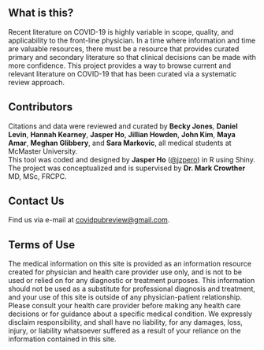 ## What is this?
Recent literature on COVID-19 is highly variable in scope, quality, and applicability to the front-line physician. In a time where information and time are valuable resources, there must be a resource that provides curated primary and secondary literature so that clinical decisions can be made with more confidence. This project provides a way to browse current and relevant literature on COVID-19 that has been curated via a systematic review approach.

## Contributors
Citations and data were reviewed and curated by **Becky Jones**, **Daniel Levin**, **Hannah Kearney**, **Jasper Ho**, **Jillian Howden**, **John Kim**, **Maya Amar**, **Meghan Glibbery**, and **Sara Markovic**, all medical students at McMaster University.<br>This tool was coded and designed by **Jasper Ho** (<a href="https://www.twitter.com/jzpero">@jzpero</a>) in R using Shiny.  
The project was conceptualized and is supervised by **Dr. Mark Crowther** MD, MSc, FRCPC.

## Contact Us
Find us via e-mail at [covidpubreview@gmail.com](mailto:covidpubreview@gmail.com).

## Terms of Use
The medical information on this site is provided as an information resource created for physician and health care provider use only, and is not to be used or relied on for any diagnostic or treatment purposes. This information should not be used as a substitute for professional diagnosis and treatment, and your use of this site is outside of any physician-patient relationship.  
Please consult your health care provider before making any health care decisions or for guidance about a specific medical condition. We expressly disclaim responsibility, and shall have no liability, for any damages, loss, injury, or liability whatsoever suffered as a result of your reliance on the information contained in this site.
